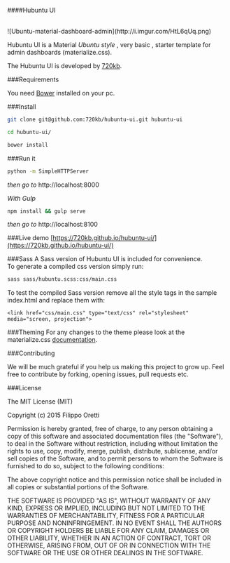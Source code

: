 ####Hubuntu UI

<br>
![Ubuntu-material-dashboard-admin](http://i.imgur.com/HtL6qUq.png)

Hubuntu UI is a Material _Ubuntu style_ , very basic , starter template for admin dashboards (materialize.css).

The Hubuntu UI is developed by [720kb](http://720kb.net).

###Requirements
 
You need [Bower](http://bower.io/) installed on your pc.

###Install

```bash
git clone git@github.com:720kb/hubuntu-ui.git hubuntu-ui
```

```bash
cd hubuntu-ui/
```

```bash
bower install
```
###Run it
```bash
python -m SimpleHTTPServer
```
_then go to_ http://localhost:8000

*With Gulp*
```bash
npm install && gulp serve
```
_then go to_ http://localhost:8100

###Live demo
[https://720kb.github.io/hubuntu-ui/](https://720kb.github.io/hubuntu-ui/)

###Sass
A Sass version of Hubuntu UI is included for convenience.  
To generate a compiled css version simply run:
 
```bash
sass sass/hubuntu.scss:css/main.css
```
To test the compiled Sass version remove all the style tags in the sample index.html and replace them with:

```
<link href="css/main.css" type="text/css" rel="stylesheet" media="screen, projection">
```

###Theming
For any changes to the theme please look at the materialize.css [documentation](http://materializecss.com/).

###Contributing

We will be much grateful if you help us making this project to grow up.
Feel free to contribute by forking, opening issues, pull requests etc.

###License

The MIT License (MIT)

Copyright (c) 2015 Filippo Oretti

Permission is hereby granted, free of charge, to any person obtaining a copy of this software and associated documentation files (the "Software"), to deal in the Software without restriction, including without limitation the rights to use, copy, modify, merge, publish, distribute, sublicense, and/or sell copies of the Software, and to permit persons to whom the Software is furnished to do so, subject to the following conditions:

The above copyright notice and this permission notice shall be included in all copies or substantial portions of the Software.

THE SOFTWARE IS PROVIDED "AS IS", WITHOUT WARRANTY OF ANY KIND, EXPRESS OR IMPLIED, INCLUDING BUT NOT LIMITED TO THE WARRANTIES OF MERCHANTABILITY, FITNESS FOR A PARTICULAR PURPOSE AND NONINFRINGEMENT. IN NO EVENT SHALL THE AUTHORS OR COPYRIGHT HOLDERS BE LIABLE FOR ANY CLAIM, DAMAGES OR OTHER LIABILITY, WHETHER IN AN ACTION OF CONTRACT, TORT OR OTHERWISE, ARISING FROM, OUT OF OR IN CONNECTION WITH THE SOFTWARE OR THE USE OR OTHER DEALINGS IN THE SOFTWARE.
